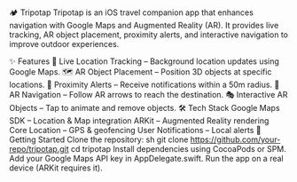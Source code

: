 🏕️ Tripotap
Tripotap is an iOS travel companion app that enhances navigation with Google Maps and Augmented Reality (AR). It provides live tracking, AR object placement, proximity alerts, and interactive navigation to improve outdoor experiences.

✨ Features
📍 Live Location Tracking – Background location updates using Google Maps.
🗺️ AR Object Placement – Position 3D objects at specific locations.
🔔 Proximity Alerts – Receive notifications within a 50m radius.
🚀 AR Navigation – Follow AR arrows to reach the destination.
🎭 Interactive AR Objects – Tap to animate and remove objects.
🛠️ Tech Stack
Google Maps SDK – Location & Map integration
ARKit – Augmented Reality rendering
Core Location – GPS & geofencing
User Notifications – Local alerts
🚀 Getting Started
Clone the repository:
sh
git clone https://github.com/your-repo/tripotap.git
cd tripotap
Install dependencies using CocoaPods or SPM.
Add your Google Maps API key in AppDelegate.swift.
Run the app on a real device (ARKit requires it).

